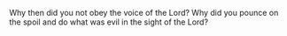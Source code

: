 Why then did you not obey the voice of the Lord? Why did you pounce on the spoil and do what was evil in the sight of the Lord?
